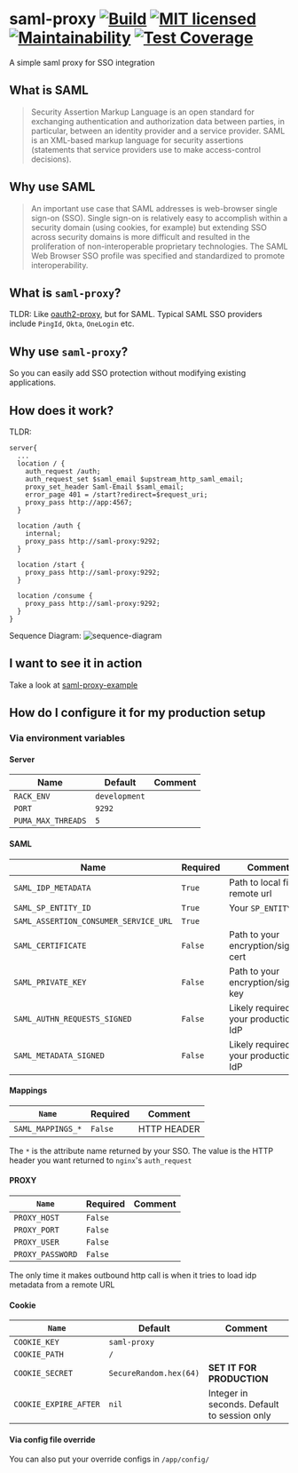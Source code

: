 # saml-proxy [![Build](https://github.com/lyang/saml-proxy/actions/workflows/build.yml/badge.svg)](https://github.com/lyang/saml-proxy/actions/workflows/build.yml) [![MIT licensed](https://img.shields.io/badge/license-MIT-blue.svg)](./LICENSE) [![Maintainability](https://api.codeclimate.com/v1/badges/58cdb58ef538f551da7a/maintainability)](https://codeclimate.com/github/lyang/saml-proxy/maintainability) [![Test Coverage](https://api.codeclimate.com/v1/badges/58cdb58ef538f551da7a/test_coverage)](https://codeclimate.com/github/lyang/saml-proxy/test_coverage)
A simple saml proxy for SSO integration

## What is SAML
> Security Assertion Markup Language is an open standard for exchanging authentication and authorization data between parties, in particular, between an identity provider and a service provider. SAML is an XML-based markup language for security assertions (statements that service providers use to make access-control decisions).

## Why use SAML
> An important use case that SAML addresses is web-browser single sign-on (SSO). Single sign-on is relatively easy to accomplish within a security domain (using cookies, for example) but extending SSO across security domains is more difficult and resulted in the proliferation of non-interoperable proprietary technologies. The SAML Web Browser SSO profile was specified and standardized to promote interoperability.

## What is `saml-proxy`?
TLDR: Like [oauth2-proxy](https://github.com/oauth2-proxy/oauth2-proxy), but for SAML. Typical SAML SSO providers include `PingId`, `Okta`, `OneLogin` etc.

## Why use `saml-proxy`?
So you can easily add SSO protection without modifying existing applications.

## How does it work?
TLDR:
```nginx
server{
  ...
  location / {
    auth_request /auth;
    auth_request_set $saml_email $upstream_http_saml_email;
    proxy_set_header Saml-Email $saml_email;
    error_page 401 = /start?redirect=$request_uri;
    proxy_pass http://app:4567;
  }

  location /auth {
    internal;
    proxy_pass http://saml-proxy:9292;
  }

  location /start {
    proxy_pass http://saml-proxy:9292;
  }

  location /consume {
    proxy_pass http://saml-proxy:9292;
  }
}
```
Sequence Diagram:
![sequence-diagram](https://puml-demo.herokuapp.com/raw/https%3A%2F%2Fraw.githubusercontent.com%2Flyang%2Fsaml-proxy-example%2Fmaster%2Fsequence-diagram.puml)

## I want to see it in action
Take a look at [saml-proxy-example](https://github.com/lyang/saml-proxy-example)

## How do I configure it for my production setup

### Via environment variables

#### Server
| Name | Default | Comment |
|------|---------|---------|
| `RACK_ENV` | `development` | |
| `PORT` | `9292` | |
| `PUMA_MAX_THREADS` | `5` | |

#### SAML
| Name | Required | Comment |
|------|----------|---------|
| `SAML_IDP_METADATA` | `True` | Path to local file or remote url |
| `SAML_SP_ENTITY_ID` | `True` | Your `SP_ENTITY_ID` |
| `SAML_ASSERTION_CONSUMER_SERVICE_URL` | `True` | |
| `SAML_CERTIFICATE` | `False` | Path to your encryption/signing cert |
| `SAML_PRIVATE_KEY` | `False` | Path to your encryption/signing key |
| `SAML_AUTHN_REQUESTS_SIGNED` | `False` | Likely required by your production IdP |
| `SAML_METADATA_SIGNED` | `False` | Likely required by your production IdP |

#### Mappings
| `Name` | Required | Comment |
|------|----------|---------|
| `SAML_MAPPINGS_*` | `False` | HTTP HEADER |

The `*` is the attribute name returned by your SSO. The value is the HTTP header you want returned to `nginx`'s `auth_request`

#### PROXY
| `Name` | Required | Comment |
|------|----------|---------|
| `PROXY_HOST` | `False` | |
| `PROXY_PORT` | `False` | |
| `PROXY_USER` | `False` | |
| `PROXY_PASSWORD` | `False` | |

The only time it makes outbound http call is when it tries to load idp metadata from a remote URL

#### Cookie
| `Name` | Default | Comment |
|------|---------|---------|
| `COOKIE_KEY` | `saml-proxy` | |
| `COOKIE_PATH` | `/` | |
| `COOKIE_SECRET` | `SecureRandom.hex(64)` | **SET IT FOR PRODUCTION** |
| `COOKIE_EXPIRE_AFTER` | `nil` | Integer in seconds. Default to session only |

#### Via config file override
You can also put your override configs in `/app/config/`
